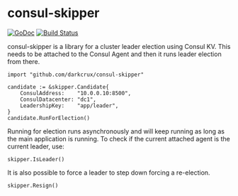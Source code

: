 consul-skipper
==============

[![GoDoc](https://godoc.org/github.com/darkcrux/consul-skipper?status.png)](https://godoc.org/github.com/darkcrux/consul-skipper)
[![Build Status](https://travis-ci.org/darkcrux/consul-skipper.png)](https://travis-ci.org/darkcrux/consul-skipper)


consul-skipper is a library for a cluster leader election using Consul KV. This needs to be attached to the Consul Agent
and then it runs leader election from there.

```
import "github.com/darkcrux/consul-skipper"

candidate := &skipper.Candidate{
    ConsulAddress:    "10.0.0.10:8500",
    ConsulDatacenter: "dc1",
    LeadershipKey:    "app/leader",
}
candidate.RunForElection()
```

Running for election runs asynchronously and will keep running as long as the main application is running. To check if
the current attached agent is the current leader, use:

```
skipper.IsLeader()
```

It is also possible to force a leader to step down forcing a re-election.

```
skipper.Resign()
```
